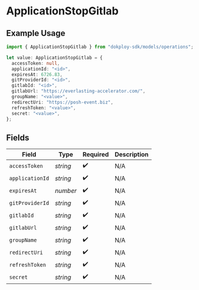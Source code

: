 # ApplicationStopGitlab

## Example Usage

```typescript
import { ApplicationStopGitlab } from "dokploy-sdk/models/operations";

let value: ApplicationStopGitlab = {
  accessToken: null,
  applicationId: "<id>",
  expiresAt: 6726.83,
  gitProviderId: "<id>",
  gitlabId: "<id>",
  gitlabUrl: "https://everlasting-accelerator.com/",
  groupName: "<value>",
  redirectUri: "https://posh-event.biz",
  refreshToken: "<value>",
  secret: "<value>",
};
```

## Fields

| Field              | Type               | Required           | Description        |
| ------------------ | ------------------ | ------------------ | ------------------ |
| `accessToken`      | *string*           | :heavy_check_mark: | N/A                |
| `applicationId`    | *string*           | :heavy_check_mark: | N/A                |
| `expiresAt`        | *number*           | :heavy_check_mark: | N/A                |
| `gitProviderId`    | *string*           | :heavy_check_mark: | N/A                |
| `gitlabId`         | *string*           | :heavy_check_mark: | N/A                |
| `gitlabUrl`        | *string*           | :heavy_check_mark: | N/A                |
| `groupName`        | *string*           | :heavy_check_mark: | N/A                |
| `redirectUri`      | *string*           | :heavy_check_mark: | N/A                |
| `refreshToken`     | *string*           | :heavy_check_mark: | N/A                |
| `secret`           | *string*           | :heavy_check_mark: | N/A                |